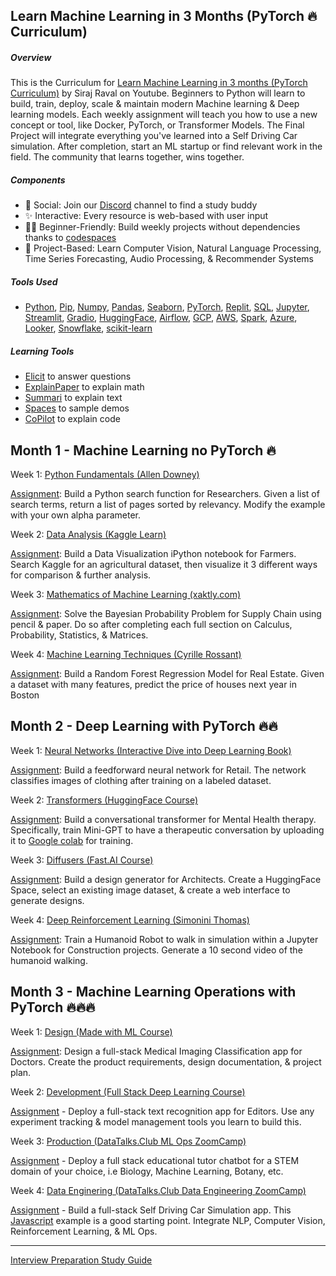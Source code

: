 ## Learn Machine Learning in 3 Months (PyTorch 🔥 Curriculum)

##### Overview

This is the Curriculum  for [Learn Machine Learning in 3 months (PyTorch Curriculum)](https://youtu.be/9rDhY1P3YLA) by Siraj Raval on Youtube. Beginners to Python will learn to build, train, deploy, scale & maintain modern Machine learning & Deep learning models. Each weekly assignment will teach you how to use a new concept or tool, like Docker, PyTorch, or Transformer Models. The Final Project will integrate everything you've learned into a Self Driving Car simulation. After completion, start an ML startup or find relevant work in the field. The community that learns together, wins together.

##### Components
- 🤝 Social: Join our [Discord](http://wizards.herokuapp.com) channel to find a study buddy
- ✨ Interactive: Every resource is web-based with user input
- 🧑‍🎓 Beginner-Friendly: Build weekly projects without dependencies thanks to [codespaces](https://github.com/codespaces)
- 🤖 Project-Based: Learn Computer Vision, Natural Language Processing, Time Series Forecasting, Audio Processing, & Recommender Systems

##### Tools Used 
- [Python](https://www.python.org/downloads/), [Pip](https://pip.pypa.io/en/stable/installation/), [Numpy](https://numpy.org/), [Pandas](https://pandas.pydata.org/), [Seaborn](https://seaborn.pydata.org/), [PyTorch](https://pytorch.org/), [Replit](https://replit.com/), [SQL](https://www.w3schools.com/sql/), [Jupyter](https://jupyter.org/), [Streamlit](https://streamlit.io/), [Gradio](https://www.gradio.app/), [HuggingFace](https://huggingface.co/docs), [Airflow](https://airflow.apache.org/), [GCP](https://cloud.google.com/), [AWS](https://aws.amazon.com/), [Spark](https://spark.apache.org/), [Azure](https://azure.microsoft.com/en-us/), [Looker](https://www.looker.com/), [Snowflake](https://www.snowflake.com/en/), [scikit-learn](https://scikit-learn.org/stable/)


##### Learning Tools
-  [Elicit](https://elicit.org) to answer questions  
-  [ExplainPaper](https://explainpaper.com) to explain math
-  [Summari](https://summari.com) to explain text
-  [Spaces](https://huggingface.co/spaces) to sample demos 
-  [CoPilot](https://githubnext.com/projects/copilot-labs/) to explain code

## Month 1 - Machine Learning no PyTorch 🔥 

Week 1: [Python Fundamentals (Allen Downey)](https://allendowney.github.io/DSIRP/index.html)

[Assignment](https://allendowney.github.io/DSIRP/pagerank.html): Build a Python search function for Researchers. Given a list of search terms, return a list of pages sorted by relevancy. Modify the example with your own alpha parameter.

Week 2: [Data Analysis (Kaggle Learn)](https://www.kaggle.com/learn)

[Assignment](https://www.kaggle.com/code/scratchpad/notebookf0199fb21f/edit): Build a Data Visualization iPython notebook for Farmers. Search Kaggle for an agricultural dataset, then visualize it 3 different ways for comparison & further analysis.

Week 3: [Mathematics of Machine Learning (xaktly.com)](http://www.xaktly.com/XMathMain.html)

[Assignment](http://www.xaktly.com/ProbabilityBayesian.html): Solve the Bayesian Probability Problem for Supply Chain using pencil & paper. Do so after completing each full section on Calculus, Probability, Statistics, & Matrices. 

Week 4: [Machine Learning Techniques (Cyrille Rossant)](https://github.com/ipython-books/cookbook-2nd)

[Assignment](https://github.com/ipython-books/cookbook-2nd/blob/master/chapter08_ml/06_random_forest.md): Build a Random Forest Regression Model for Real Estate. Given a dataset with many features, predict the price of houses next year in Boston

## Month 2 - Deep Learning with PyTorch 🔥🔥

Week 1: [Neural Networks (Interactive Dive into Deep Learning Book)](http://d2l.ai/)

[Assignment](http://d2l.ai/chapter_linear-classification/image-classification-dataset.html): Build a feedforward neural network for Retail. The network classifies images of clothing after training on a labeled dataset. 

Week 2: [Transformers (HuggingFace Course)](https://huggingface.co/course/chapter1/1) 

[Assignment](https://github.com/karpathy/minGPT/blob/master/mingpt/model.py): Build a conversational transformer for Mental Health therapy. Specifically, train Mini-GPT to have a therapeutic conversation by uploading it to [Google colab](https://colab.research.google.com/) for training. 

Week 3: [Diffusers (Fast.AI Course)](https://www.fast.ai/posts/part2-2022-preview.html)

[Assignment](https://huggingface.co/spaces): Build a design generator for Architects. Create a HuggingFace Space, select an existing image dataset, & create a web interface to generate designs.

Week 4: [Deep Reinforcement Learning (Simonini Thomas)](https://simoninithomas.github.io/deep-rl-course/)

[Assignment](https://colab.research.google.com/github/deepmind/mujoco/blob/main/python/LQR.ipynb#scrollTo=dDLihz5hk9Wt): Train a Humanoid Robot to walk in simulation within a Jupyter Notebook for Construction projects. Generate a 10 second video of the humanoid walking.

## Month 3 - Machine Learning Operations with PyTorch 🔥🔥🔥

Week 1: [Design (Made with ML Course)](https://madewithml.com/)

[Assignment](https://madewithml.com/courses/mlops/design/): Design a full-stack Medical Imaging Classification app for Doctors. Create the product requirements, design documentation, & project plan. 

Week 2: [Development (Full Stack Deep Learning Course)](https://fullstackdeeplearning.com/course/2022/)

[Assignment](https://fullstackdeeplearning.com/course/2022/lab-7-web-deployment/) - Deploy a full-stack text recognition app for Editors. Use any experiment tracking & model management tools you learn to build this.

Week 3: [Production (DataTalks.Club ML Ops ZoomCamp)](https://github.com/DataTalksClub/mlops-zoomcamp)

[Assignment](https://github.com/DataTalksClub/mlops-zoomcamp/tree/main/07-project) - Deploy a full stack educational tutor chatbot for a STEM domain of your choice, i.e Biology, Machine Learning, Botany, etc.

Week 4: [Data Enginering (DataTalks.Club Data Engineering ZoomCamp)](https://github.com/DataTalksClub/data-engineering-zoomcamp/)

[Assignment](https://github.com/DataTalksClub/data-engineering-zoomcamp/tree/main/week_7_project) - Build a full-stack Self Driving Car Simulation app. This [Javascript](https://github.com/omuryildirim/before-evening) example is a good starting point. Integrate NLP, Computer Vision, Reinforcement Learning, & ML Ops. 

---------------------

[Interview Preparation Study Guide](https://www.techinterviewhandbook.org/)
